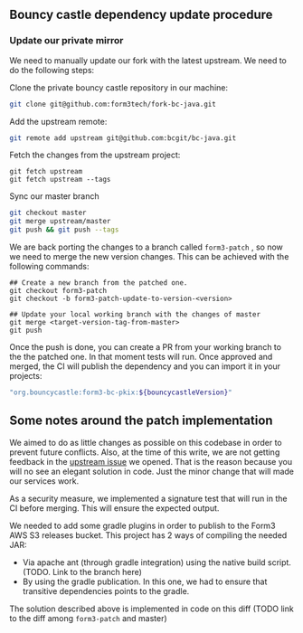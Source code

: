 ## Bouncy castle dependency update procedure

### Update our private mirror

We need to manually update our fork with the latest upstream. We need to do the following steps:

Clone the private bouncy castle repository in our machine:

```bash
git clone git@github.com:form3tech/fork-bc-java.git
```

Add the upstream remote:

```bash
git remote add upstream git@github.com:bcgit/bc-java.git
```

Fetch the changes from the upstream project:

```
git fetch upstream
git fetch upstream --tags
```

Sync our master branch

```bash
git checkout master
git merge upstream/master
git push && git push --tags
```

We are back porting the changes to a branch called `form3-patch` , so now we need to merge the new version changes. This can be achieved with the following commands:

```
## Create a new branch from the patched one.
git checkout form3-patch
git checkout -b form3-patch-update-to-version-<version>

## Update your local working branch with the changes of master
git merge <target-version-tag-from-master>
git push 
```

Once the push is done, you can create a PR from your working branch to the the patched one. In that moment tests will run. Once approved and merged, the CI will publish the dependency and you can import it in your projects:

```bash
"org.bouncycastle:form3-bc-pkix:${bouncycastleVersion}"
```

## Some notes around the patch implementation

We aimed to do as little changes as possible on this codebase in order to prevent future conflicts. Also, at the time of this write, we are not getting feedback in the [upstream issue](https://github.com/bcgit/bc-java/issues/986) we opened. That is the reason because you will no see an elegant solution in code. Just the minor change that will made our services work.

As a security measure, we implemented a signature test that will run in the CI before merging. This will ensure the expected output.

We needed to add some gradle plugins in order to publish to the Form3 AWS S3 releases bucket. This project has 2 ways of compiling the needed JAR:

* Via apache ant (through gradle integration) using the native build script. (TODO. Link to the branch here)
* By using the gradle publication. In this one, we had to ensure that transitive dependencies points to the gradle.

The solution described above is implemented in code on this diff (TODO link to the diff among `form3-patch` and master)